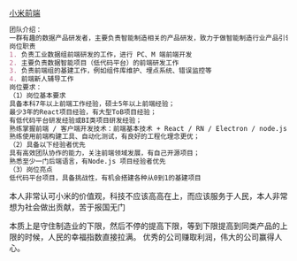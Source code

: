 [小米前端](https://www.zhipin.com/gongsi/job/c101010100/100000/6f1aa1d6b1d033ad33B43N0~.html?salary=406&query=%E5%89%8D%E7%AB%AF)

```md
团队介绍：
一群有趣的数据产品研发者，主要负责智能制造相关的产品研发，致力于做智能制造行业产品引领者
岗位职责
1. 负责工业数据组前端研发的工作，进行 PC、M 端前端开发
2. 主要负责数据智能项目（低代码平台）的前端研发工作
3. 负责前端组的基建工作，例如组件库维护、埋点系统、错误监控等
4. 前端新人辅导工作
岗位要求：
（1）岗位基本要求
具备本科7年以上前端工作经验，硕士5年以上前端经验；
最少3年的React项目经验，有大型ToB项目经验；
有低代码平台研发经验或BI类项目研发经验；
熟练掌握前端 / 客户端开发技术：前端基本技术 + React / RN / Electron / node.js / ES6 等；
熟练使用前端构建工具、自动化测试，有良好的工程化理念更优；
（2）具备以下经验者优先
具有高效团队协作的能力，关注前端领域发展，有自己开源项目；
熟悉至少一门后端语言，有Node.js 项目经验者优先
（3）岗位亮点
低代码平台项目，具备挑战性，有机会搭建各种从0到1的基建项目
```

本人非常认可小米的价值观，科技不应该高高在上，而应该服务于人民，本人非常想为社会做出贡献，苦于报国无门

本质上是守住制造业的下限，然后不停的提高下限，等到下限提高到同类产品的上限的时候，人民的幸福指数直接拉满。
优秀的公司赚取利润，伟大的公司赢得人心。



